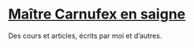 # [Maître Carnufex en saigne](https://dominuscarnufex.github.io/cours/)

Des cours et articles, écrits par moi et d’autres.

